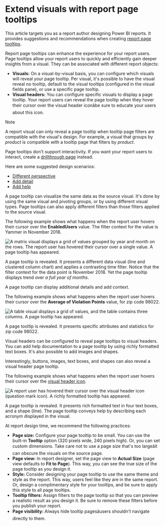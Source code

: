 Extend visuals with report page tooltips
========================================



This article targets you as a report author designing Power BI reports. It provides suggestions and recommendations when creating [report page tooltips](../create-reports/desktop-tooltips).


Report page tooltips can enhance the experience for your report users. Page tooltips allow your report users to quickly and efficiently gain deeper insights from a visual. They can be associated with different report objects:


* **Visuals:** On a visual-by-visual basis, you can configure which visuals will reveal your page tooltip. Per visual, it's possible to have the visual reveal no tooltip, default to the visual tooltips (configured in the visual fields pane), or use a specific page tooltip.
* **Visual headers:** You can configure specific visuals to display a page tooltip. Your report users can reveal the page tooltip when they hover their cursor over the visual header iconâbe sure to educate your users about this icon.



Note


A report visual can only reveal a page tooltip when tooltip page filters are compatible with the visual's design. For example, a visual that groups by *product* is compatible with a tooltip page that filters by *product*.


Page tooltips don't support interactivity. If you want your report users to interact, create a [drillthrough page](../create-reports/desktop-drillthrough) instead.



Here are some suggested design scenarios:


* [Different perspective](#different-perspective)
* [Add detail](#add-detail)
* [Add help](#add-help)


A page tooltip can visualize the same data as the source visual. It's done by using the same visual and pivoting groups, or by using different visual types. Page tooltips can also apply different filters than those filters applied to the source visual.


The following example shows what happens when the report user hovers their cursor over the **EnabledUsers** value. The filter context for the value is Yammer in November 2018.


![A matrix visual displays a grid of values grouped by year and month on the rows. The report user has hovered their cursor over a single value. A page tooltip has appeared.](media/report-page-tooltips/suggestion-different-perspective.png)


A page tooltip is revealed. It presents a different data visual (line and clustered column chart) and applies a contrasting time filter. Notice that the filter context for the data point is November 2018. Yet the page tooltip displays trend over *a full year of months*.


A page tooltip can display additional details and add context.


The following example shows what happens when the report user hovers their cursor over the **Average of Violation Points** value, for zip code 98022.


![A table visual displays a grid of values, and the table contains three columns. A page tooltip has appeared.](media/report-page-tooltips/suggestion-add-details.png)


A page tooltip is revealed. It presents specific attributes and statistics for zip code 98022.


Visual headers can be configured to reveal page tooltips to visual headers. You can add help documentation to a page tooltip by using richly formatted text boxes. It's also possible to add images and shapes.


Interestingly, buttons, images, text boxes, and shapes can also reveal a visual header page tooltip.


The following example shows what happens when the report user hovers their cursor over the [visual header icon](../create-reports/desktop-visual-elements-for-reports).


![A report user has hovered their cursor over the visual header icon (question mark icon). A richly formatted tooltip has appeared.](media/report-page-tooltips/suggestion-add-help.png)


A page tooltip is revealed. It presents rich formatted text in four text boxes, and a shape (line). The page tooltip conveys help by describing each acronym displayed in the visual.


At report design time, we recommend the following practices:


* **Page size:** Configure your page tooltip to be small. You can use the built-in **Tooltip** option (320 pixels wide, 240 pixels high). Or, you can set custom dimensions. Take care not to use a page size that's too largeâit can obscure the visuals on the source page.
* **Page view:** In report designer, set the page view to **Actual Size** (page view defaults to **Fit to Page**). This way, you can see the true size of the page tooltip as you design it.
* **Style:** Consider designing your page tooltip to use the same theme and style as the report. This way, users feel like they are in the same report. Or, design a complimentary style for your tooltips, and be sure to apply this style to all page tooltips.
* **Tooltip filters:** Assign filters to the page tooltip so that you can preview a realistic result as you design it. Be sure to remove these filters before you publish your report.
* **Page visibility:** Always hide tooltip pagesâusers shouldn't navigate directly to them.


